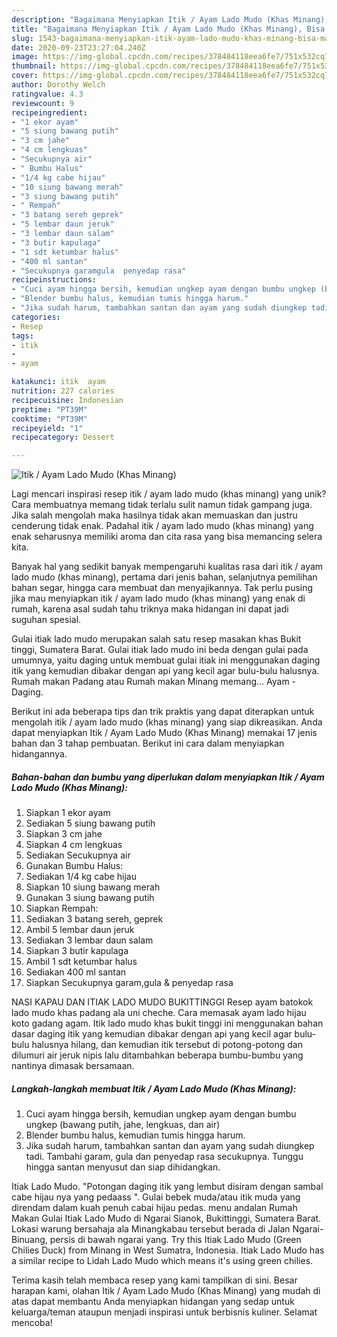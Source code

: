 ```yaml
---
description: "Bagaimana Menyiapkan Itik / Ayam Lado Mudo (Khas Minang), Bisa Manjain Lidah"
title: "Bagaimana Menyiapkan Itik / Ayam Lado Mudo (Khas Minang), Bisa Manjain Lidah"
slug: 1543-bagaimana-menyiapkan-itik-ayam-lado-mudo-khas-minang-bisa-manjain-lidah
date: 2020-09-23T23:27:04.240Z
image: https://img-global.cpcdn.com/recipes/378484118eea6fe7/751x532cq70/itik-ayam-lado-mudo-khas-minang-foto-resep-utama.jpg
thumbnail: https://img-global.cpcdn.com/recipes/378484118eea6fe7/751x532cq70/itik-ayam-lado-mudo-khas-minang-foto-resep-utama.jpg
cover: https://img-global.cpcdn.com/recipes/378484118eea6fe7/751x532cq70/itik-ayam-lado-mudo-khas-minang-foto-resep-utama.jpg
author: Dorothy Welch
ratingvalue: 4.3
reviewcount: 9
recipeingredient:
- "1 ekor ayam"
- "5 siung bawang putih"
- "3 cm jahe"
- "4 cm lengkuas"
- "Secukupnya air"
- " Bumbu Halus"
- "1/4 kg cabe hijau"
- "10 siung bawang merah"
- "3 siung bawang putih"
- " Rempah"
- "3 batang sereh geprek"
- "5 lembar daun jeruk"
- "3 lembar daun salam"
- "3 butir kapulaga"
- "1 sdt ketumbar halus"
- "400 ml santan"
- "Secukupnya garamgula  penyedap rasa"
recipeinstructions:
- "Cuci ayam hingga bersih, kemudian ungkep ayam dengan bumbu ungkep (bawang putih, jahe, lengkuas, dan air)"
- "Blender bumbu halus, kemudian tumis hingga harum."
- "Jika sudah harum, tambahkan santan dan ayam yang sudah diungkep tadi. Tambahi garam, gula dan penyedap rasa secukupnya. Tunggu hingga santan menyusut dan siap dihidangkan."
categories:
- Resep
tags:
- itik
- 
- ayam

katakunci: itik  ayam 
nutrition: 227 calories
recipecuisine: Indonesian
preptime: "PT39M"
cooktime: "PT39M"
recipeyield: "1"
recipecategory: Dessert

---
```



![Itik / Ayam Lado Mudo (Khas Minang)](https://img-global.cpcdn.com/recipes/378484118eea6fe7/751x532cq70/itik-ayam-lado-mudo-khas-minang-foto-resep-utama.jpg)

Lagi mencari inspirasi resep itik / ayam lado mudo (khas minang) yang unik? Cara membuatnya memang tidak terlalu sulit namun tidak gampang juga. Jika salah mengolah maka hasilnya tidak akan memuaskan dan justru cenderung tidak enak. Padahal itik / ayam lado mudo (khas minang) yang enak seharusnya memiliki aroma dan cita rasa yang bisa memancing selera kita.

Banyak hal yang sedikit banyak mempengaruhi kualitas rasa dari itik / ayam lado mudo (khas minang), pertama dari jenis bahan, selanjutnya pemilihan bahan segar, hingga cara membuat dan menyajikannya. Tak perlu pusing jika mau menyiapkan itik / ayam lado mudo (khas minang) yang enak di rumah, karena asal sudah tahu triknya maka hidangan ini dapat jadi suguhan spesial.

Gulai itiak lado mudo merupakan salah satu resep masakan khas Bukit tinggi, Sumatera Barat. Gulai itiak lado mudo ini beda dengan gulai pada umumnya, yaitu daging untuk membuat gulai itiak ini menggunakan daging itik yang kemudian dibakar dengan api yang kecil agar bulu-bulu halusnya. Rumah makan Padang atau Rumah makan Minang memang… Ayam - Daging.


Berikut ini ada beberapa tips dan trik praktis yang dapat diterapkan untuk mengolah itik / ayam lado mudo (khas minang) yang siap dikreasikan. Anda dapat menyiapkan Itik / Ayam Lado Mudo (Khas Minang) memakai 17 jenis bahan dan 3 tahap pembuatan. Berikut ini cara dalam menyiapkan hidangannya.

<!--inarticleads1-->

##### Bahan-bahan dan bumbu yang diperlukan dalam menyiapkan Itik / Ayam Lado Mudo (Khas Minang):

1. Siapkan 1 ekor ayam
1. Sediakan 5 siung bawang putih
1. Siapkan 3 cm jahe
1. Siapkan 4 cm lengkuas
1. Sediakan Secukupnya air
1. Gunakan  Bumbu Halus:
1. Sediakan 1/4 kg cabe hijau
1. Siapkan 10 siung bawang merah
1. Gunakan 3 siung bawang putih
1. Siapkan  Rempah:
1. Sediakan 3 batang sereh, geprek
1. Ambil 5 lembar daun jeruk
1. Sediakan 3 lembar daun salam
1. Siapkan 3 butir kapulaga
1. Ambil 1 sdt ketumbar halus
1. Sediakan 400 ml santan
1. Siapkan Secukupnya garam,gula &amp; penyedap rasa


NASI KAPAU DAN ITIAK LADO MUDO BUKITTINGGI Resep ayam batokok lado mudo khas padang ala uni cheche. Cara memasak ayam lado hijau koto gadang agam. Itik lado mudo khas bukit tinggi ini menggunakan bahan dasar daging itik yang kemudian dibakar dengan api yang kecil agar bulu-bulu halusnya hilang, dan kemudian itik tersebut di potong-potong dan dilumuri air jeruk nipis lalu ditambahkan beberapa bumbu-bumbu yang nantinya dimasak bersamaan. 

<!--inarticleads2-->

##### Langkah-langkah membuat Itik / Ayam Lado Mudo (Khas Minang):

1. Cuci ayam hingga bersih, kemudian ungkep ayam dengan bumbu ungkep (bawang putih, jahe, lengkuas, dan air)
1. Blender bumbu halus, kemudian tumis hingga harum.
1. Jika sudah harum, tambahkan santan dan ayam yang sudah diungkep tadi. Tambahi garam, gula dan penyedap rasa secukupnya. Tunggu hingga santan menyusut dan siap dihidangkan.


Itiak Lado Mudo. &#34;Potongan daging itik yang lembut disiram dengan sambal cabe hijau nya yang pedaass &#34;. Gulai bebek muda/atau itik muda yang direndam dalam kuah penuh cabai hijau pedas. menu andalan Rumah Makan Gulai Itiak Lado Mudo di Ngarai Sianok, Bukittinggi, Sumatera Barat. Lokasi warung bersahaja ala Minangkabau tersebut berada di Jalan Ngarai-Binuang, persis di bawah ngarai yang. Try this Itiak Lado Mudo (Green Chilies Duck) from Minang in West Sumatra, Indonesia. Itiak Lado Mudo has a similar recipe to Lidah Lado Mudo which means it&#39;s using green chilies. 

Terima kasih telah membaca resep yang kami tampilkan di sini. Besar harapan kami, olahan Itik / Ayam Lado Mudo (Khas Minang) yang mudah di atas dapat membantu Anda menyiapkan hidangan yang sedap untuk keluarga/teman ataupun menjadi inspirasi untuk berbisnis kuliner. Selamat mencoba!
